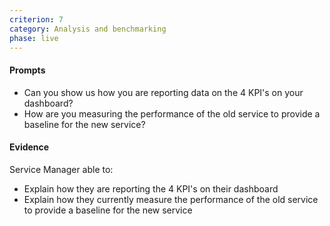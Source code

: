 ```yaml
---
criterion: 7
category: Analysis and benchmarking
phase: live
---
```


#### Prompts

* Can you show us how you are reporting data on the 4 KPI's on your dashboard?
* How are you measuring the performance of the old service to provide a baseline for the new service?

#### Evidence

Service Manager able to:

* Explain how they are reporting the 4 KPI's on their dashboard
* Explain how they currently measure the performance of the old service to provide a baseline for the new service
